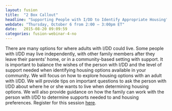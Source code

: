 ```yaml
---
layout: fusion
title:  "2 Box Callout"
headline: "Supporting People with I/DD to Identify Appropriate Housing"
webdate: "Thursday, October 6 from 2:00 – 3:00pm ET"
date:   2015-08-20 09:09:59
categories: fusion-webinar-4-no
---
```

There are many options for where adults with I/DD could live. Some people with I/DD may live independently, with other family members after they leave their parents’ home, or in a community-based setting with support. It is important to balance the wishes of the person with I/DD and the level of support needed when identifying housing options available in your community. We will focus on how to explore housing options with an adult with I/DD. We will provide tips on important questions to ask the person with I/DD about where he or she wants to live when determining housing options. We will also provide guidance on how the family can work with the person with I/DD to determine supports needed to and housing preferences. Register for this session <a href="https://thearc.webex.com/thearc/k2/j.php?MTID=te516420688fce7967728edeec88e35a4">here</a>.